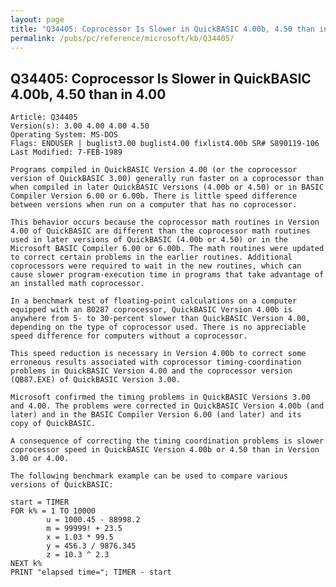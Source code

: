```yaml
---
layout: page
title: "Q34405: Coprocessor Is Slower in QuickBASIC 4.00b, 4.50 than in 4.00"
permalink: /pubs/pc/reference/microsoft/kb/Q34405/
---
```


## Q34405: Coprocessor Is Slower in QuickBASIC 4.00b, 4.50 than in 4.00

	Article: Q34405
	Version(s): 3.00 4.00 4.00 4.50
	Operating System: MS-DOS
	Flags: ENDUSER | buglist3.00 buglist4.00 fixlist4.00b SR# S890119-106
	Last Modified: 7-FEB-1989
	
	Programs compiled in QuickBASIC Version 4.00 (or the coprocessor
	version of QuickBASIC 3.00) generally run faster on a coprocessor than
	when compiled in later QuickBASIC Versions (4.00b or 4.50) or in BASIC
	Compiler Version 6.00 or 6.00b. There is little speed difference
	between versions when run on a computer that has no coprocessor.
	
	This behavior occurs because the coprocessor math routines in Version
	4.00 of QuickBASIC are different than the coprocessor math routines
	used in later versions of QuickBASIC (4.00b or 4.50) or in the
	Microsoft BASIC Compiler 6.00 or 6.00b. The math routines were updated
	to correct certain problems in the earlier routines. Additional
	coprocessors were required to wait in the new routines, which can
	cause slower program-execution time in programs that take advantage of
	an installed math coprocessor.
	
	In a benchmark test of floating-point calculations on a computer
	equipped with an 80287 coprocessor, QuickBASIC Version 4.00b is
	anywhere from 5- to 30-percent slower than QuickBASIC Version 4.00,
	depending on the type of coprocessor used. There is no appreciable
	speed difference for computers without a coprocessor.
	
	This speed reduction is necessary in Version 4.00b to correct some
	erroneous results associated with coprocessor timing-coordination
	problems in QuickBASIC Version 4.00 and the coprocessor version
	(QB87.EXE) of QuickBASIC Version 3.00.
	
	Microsoft confirmed the timing problems in QuickBASIC Versions 3.00
	and 4.00. The problems were corrected in QuickBASIC Version 4.00b (and
	later) and in the BASIC Compiler Version 6.00 (and later) and its
	copy of QuickBASIC.
	
	A consequence of correcting the timing coordination problems is slower
	coprocessor speed in QuickBASIC Version 4.00b or 4.50 than in Version
	3.00 or 4.00.
	
	The following benchmark example can be used to compare various
	versions of QuickBASIC:
	
	start = TIMER
	FOR k% = 1 TO 10000
	        u = 1000.45 - 88998.2
	        m = 99999! + 23.5
	        x = 1.03 * 99.5
	        y = 456.3 / 9876.345
	        z = 10.3 ^ 2.3
	NEXT k%
	PRINT "elapsed time="; TIMER - start
